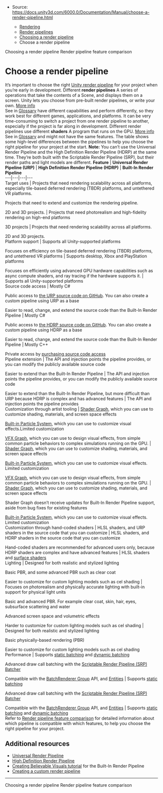 * Source: https://docs.unity3d.com/6000.0/Documentation/Manual/choose-a-render-pipeline.html

  * [Rendering](https://docs.unity3d.com/6000.0/Documentation/Manual/rendering-and-post-processing.html)
  * [Render pipelines](https://docs.unity3d.com/6000.0/Documentation/Manual/render-pipelines.html)
  * [Choosing a render pipeline](https://docs.unity3d.com/6000.0/Documentation/Manual/choose-a-render-pipeline-landing.html)
  * Choose a render pipeline


[](https://docs.unity3d.com/6000.0/Documentation/Manual/choose-a-render-pipeline-landing.html)
Choosing a render pipeline
[](https://docs.unity3d.com/6000.0/Documentation/Manual/render-pipelines-feature-comparison.html)
Render pipeline feature comparison
# Choose a render pipeline
It’s important to choose the right [Unity render pipeline](https://docs.unity3d.com/6000.0/Documentation/Manual/render-pipelines-overview.html) for your project when you’re early in development.
Different **render pipelines** A series of operations that take the contents of a Scene, and displays them on a screen. Unity lets you choose from pre-built render pipelines, or write your own. [More info](https://docs.unity3d.com/6000.0/Documentation/Manual/render-pipelines.html)  
See in [Glossary](https://docs.unity3d.com/6000.0/Documentation/Manual/Glossary.html#Renderpipeline) have different capabilities and perform differently, so they work best for different games, applications, and platforms.
It can be very time-consuming to switch a project from one render pipeline to another, especially if the project is far along in development. Different render pipelines use different **shaders** A program that runs on the GPU. [More info](https://docs.unity3d.com/6000.0/Documentation/Manual/Shaders.html)  
See in [Glossary](https://docs.unity3d.com/6000.0/Documentation/Manual/Glossary.html#Shader) and might not have the same features.
The table shows some high-level differences between the pipelines to help you choose the right pipeline for your project at the start.
**Note:** You can’t use the Universal Render Pipeline and the High Definition Render Pipeline (HDRP) at the same time. They’re both built with the Scriptable Render Pipeline (SRP), but their render paths and light models are different.
**Feature** | **Universal Render Pipeline (URP)** | **High Definition Render Pipeline (HDRP)** | **Built-In Render Pipeline**  
---|---|---|---  
Target uses | Projects that need rendering scalability across all platforms, especially tile-based deferred rendering (TBDR) platforms, and untethered VR platforms.  
  
Projects that need to extend and customize the rendering pipeline.  
  
2D and 3D projects. | Projects that need photorealism and high-fidelity rendering on high-end platforms  
  
3D projects | Projects that need rendering scalability across all platforms.  
  
2D and 3D projects.  
Platform support | Supports all Unity-supported platforms  
  
Focuses on efficiency on tile-based deferred rendering (TBDR) platforms, and untethered VR platforms | Supports desktop, Xbox and PlayStation platforms  
  
Focuses on efficiently using advanced GPU hardware capabilities such as async compute shaders, and ray tracing if the hardware supports it.  | Supports all Unity-supported platforms   
Source code access | Mostly C#  
  
Public access to [the URP source code on GitHub](https://github.com/Unity-Technologies/Graphics/tree/master/Packages/com.unity.render-pipelines.universal). You can also create a custom pipeline using URP as a base  
  
Easier to read, change, and extend the source code than the Built-In Render Pipeline | Mostly C#  
  
Public access to [the HDRP source code on GitHub](https://github.com/Unity-Technologies/Graphics/tree/master/Packages/com.unity.render-pipelines.high-definition). You can also create a custom pipeline using HDRP as a base  
  
Easier to read, change, and extend the source code than the Built-In Render Pipeline | Mostly C++  
  
Private access by [purchasing source code access](https://unity.com/products/source-code)  
Pipeline extension | The API and injection points the pipeline provides, or you can modify the publicly available source code  
  
Easier to extend than the Built-In Render Pipeline | The API and injection points the pipeline provides, or you can modify the publicly available source code  
  
Easier to extend than the Built-In Render Pipeline, but more difficult than URP because HDRP is complex and has advanced features | The API and injection points the pipeline provides   
Customization through artist tooling |  [Shader Graph](https://docs.unity3d.com/Packages/com.unity.shadergraph@17.0/manual/index.html), which you can use to customize shading, materials, and screen space effects   
  
[Built-in Particle System](https://docs.unity3d.com/6000.0/Documentation/Manual/PartSysUsage.html), which you can use to customize visual effects.Limited customization   
  
[VFX Graph](https://docs.unity3d.com/Packages/com.unity.visualeffectgraph@17.0/manual/index.html), which you can use to design visual effects, from simple common particle behaviors to complex simulations running on the GPU.  |  [Shader Graph](https://docs.unity3d.com/Packages/com.unity.shadergraph@17.0/manual/index.html), which you can use to customize shading, materials, and screen space effects   
  
[Built-in Particle System](https://docs.unity3d.com/6000.0/Documentation/Manual/PartSysUsage.html), which you can use to customize visual effects. Limited customization  
  
[VFX Graph](https://docs.unity3d.com/Packages/com.unity.visualeffectgraph@17.0/manual/index.html), which you can use to design visual effects, from simple common particle behaviors to complex simulations running on the GPU.  |  [Shader Graph](https://docs.unity3d.com/Packages/com.unity.shadergraph@17.0/manual/index.html), which you can use to customize shading, materials, and screen space effects  
  
Shader Graph doesn’t receive updates for Built-In Render Pipeline support, aside from bug fixes for existing features   
  
[Built-in Particle System](https://docs.unity3d.com/6000.0/Documentation/Manual/PartSysUsage.html), which you can use to customize visual effects. Limited customization  
Customization through hand-coded shaders  | HLSL shaders, and URP shaders in the source code that you can customize | HLSL shaders, and HDRP shaders in the source code that you can customize  
  
Hand-coded shaders are recommended for advanced users only, because HDRP shaders are complex and have advanced features | HLSL shaders and [surface shaders](https://docs.unity3d.com/6000.0/Documentation/Manual/SL-SurfaceShaders.html)  
Lighting | Designed for both realistic and stylized lighting  
  
Basic PBR, and some advanced PBR such as clear coat  
  
Easier to customize for custom lighting models such as cel shading | Focuses on photorealism and physically accurate lighting with built-in support for physical light units  
  
Basic and advanced PBR. For example clear coat, skin, hair, eyes, subsurface scattering and water  
  
Advanced screen space and volumetric effects  
  
Harder to customize for custom lighting models such as cel shading | Designed for both realistic and stylized lighting  
  
Basic physically-based rendering (PBR)  
  
Easier to customize for custom lighting models such as cel shading  
Performance | Supports [static batching](https://docs.unity3d.com/6000.0/Documentation/Manual/static-batching.html) and [dynamic batching](https://docs.unity3d.com/6000.0/Documentation/Manual/dynamic-batching.html)   
  
Advanced draw call batching with the [Scriptable Render Pipeline (SRP) Batcher](https://docs.unity3d.com/6000.0/Documentation/Manual/SRPBatcher.html)   
  
Compatible with the [BatchRenderer Group](https://docs.unity3d.com/6000.0/Documentation/Manual/batch-renderer-group.html) API, and [Entities](https://docs.unity3d.com/Packages/com.unity.entities@1.0/manual/index.html) | Supports [static batching](https://docs.unity3d.com/6000.0/Documentation/Manual/static-batching.html)  
  
Advanced draw call batching with the [Scriptable Render Pipeline (SRP) Batcher](https://docs.unity3d.com/6000.0/Documentation/Manual/SRPBatcher.html)   
  
Compatible with the [BatchRenderer Group](https://docs.unity3d.com/6000.0/Documentation/Manual/batch-renderer-group.html) API, and [Entities](https://docs.unity3d.com/Packages/com.unity.entities@1.0/manual/index.html) | Supports [static batching](https://docs.unity3d.com/6000.0/Documentation/Manual/static-batching.html) and [dynamic batching](https://docs.unity3d.com/6000.0/Documentation/Manual/dynamic-batching.html)  
Refer to [Render pipeline feature comparison](https://docs.unity3d.com/6000.0/Documentation/Manual/render-pipelines-feature-comparison.html) for detailed information about which pipeline is compatible with which features, to help you choose the right pipeline for your project.
## Additional resources
  * [Universal Render Pipeline](https://docs.unity3d.com/6000.0/Documentation/Manual/universal-render-pipeline.html)
  * [High Definition Render Pipeline](https://docs.unity3d.com/6000.0/Documentation/Manual/high-definition-render-pipeline.html)
  * [Creating Believable Visuals tutorial](https://unity3d.com/learn/tutorials/s/creating-believable-visuals) for the Built-In Render Pipeline
  * [Creating a custom render pipeline](https://docs.unity3d.com/Packages/com.unity.render-pipelines.core@17.0/manual/srp-custom.html)


* * *
[](https://docs.unity3d.com/6000.0/Documentation/Manual/choose-a-render-pipeline-landing.html)
Choosing a render pipeline
[](https://docs.unity3d.com/6000.0/Documentation/Manual/render-pipelines-feature-comparison.html)
Render pipeline feature comparison
